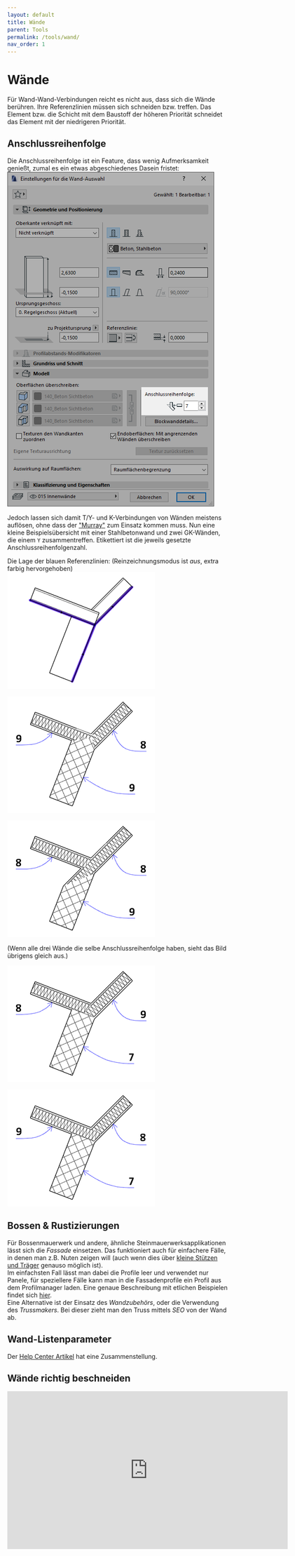 ```yaml
---
layout: default
title: Wände
parent: Tools
permalink: /tools/wand/
nav_order: 1
---
```

# Wände

Für Wand-Wand-Verbindungen reicht es nicht aus, dass sich die Wände berühren. Ihre Referenzlinien müssen sich schneiden bzw. treffen. Das Element bzw. die Schicht mit dem Baustoff der höheren Priorität schneidet das Element mit der niedrigeren Priorität.

## Anschlussreihenfolge
Die Anschlussreihenfolge ist ein Feature, dass wenig Aufmerksamkeit genießt, zumal es ein etwas abgeschiedenes Dasein fristet:  
![Anschlussreihenfolge](../../img/wand-anschlussreihenfolge-1.png)

Jedoch lassen sich damit T/Y- und K-Verbindungen von Wänden meistens auflösen, ohne dass der ["Murray"](/techniken#stützen-zur-verschneidung) zum Einsatz kommen muss. Nun eine kleine Beispielsübersicht mit einer Stahlbetonwand und zwei GK-Wänden, die einem `Y` zusammentreffen. Etikettiert ist die jeweils gesetzte Anschlussreihenfolgenzahl.

Die Lage der blauen Referenzlinien: (Reinzeichnungsmodus ist _aus_, extra farbig hervorgehoben)  
![Lage der Referenzlinien](../../img/wand-anschlussreihenfolge-2.png)

![Lage der Referenzlinien](../../img/wand-anschlussreihenfolge-3.png)

![Lage der Referenzlinien](../../img/wand-anschlussreihenfolge-4.png)

(Wenn alle drei Wände die selbe Anschlussreihenfolge haben, sieht das Bild übrigens gleich aus.)

![Lage der Referenzlinien](../../img/wand-anschlussreihenfolge-5.png)

![Lage der Referenzlinien](../../img/wand-anschlussreihenfolge-6.png)


## Bossen & Rustizierungen
Für Bossenmauerwerk und andere, ähnliche Steinmauerwerksapplikationen lässt sich die _Fassade_ einsetzen. Das funktioniert auch für einfachere Fälle, in denen man z.B. Nuten zeigen will (auch wenn dies über [kleine Stützen und Träger](/techniken/#schneidende-luft) genauso möglich ist).  
Im einfachsten Fall lässt man dabei die Profile leer und verwendet nur Panele, für speziellere Fälle kann man in die Fassadenprofile ein Profil aus dem Profilmanager laden. Eine genaue Beschreibung mit etlichen Beispielen findet sich [hier](https://hey-archicad.de/2019/05/29/steinmauerwerk-bossenmauerwerk/).  
Eine Alternative ist der Einsatz des _Wandzubehörs_, oder die Verwendung des _Trussmakers_. Bei dieser zieht man den Truss mittels _SEO_ von der Wand ab.


## Wand-Listenparameter
Der [Help Center Artikel](https://helpcenter.graphisoft.de/handbuecher/handbucher-zu-archicad-23/hilfe-zu-archicad-23/elementparameter/wand-listenparameter/) hat eine Zusammenstellung.


## Wände richtig beschneiden
<iframe width="640" height="360" src="https://www.youtube.com/embed/K7OZ_fU7eGA" frameborder="0" allow="accelerometer; autoplay; encrypted-media; gyroscope; picture-in-picture" allowfullscreen></iframe>
